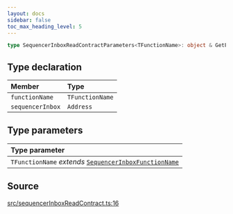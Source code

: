 ```yaml
---
layout: docs
sidebar: false
toc_max_heading_level: 5
---
```


```ts
type SequencerInboxReadContractParameters<TFunctionName>: object & GetFunctionArgs<SequencerInboxAbi, TFunctionName>;
```

## Type declaration

| Member           | Type            |
| :--------------- | :-------------- |
| `functionName`   | `TFunctionName` |
| `sequencerInbox` | `Address`       |

## Type parameters

| Type parameter                                                                                                                                     |
| :------------------------------------------------------------------------------------------------------------------------------------------------- |
| `TFunctionName` _extends_ [`SequencerInboxFunctionName`](../../sequencerInboxPrepareTransactionRequest/type-aliases/SequencerInboxFunctionName.md) |

## Source

[src/sequencerInboxReadContract.ts:16](https://github.com/OffchainLabs/arbitrum-orbit-sdk/blob/9d5595a042e42f7d6b9af10a84816c98ea30f330/src/sequencerInboxReadContract.ts#L16)
